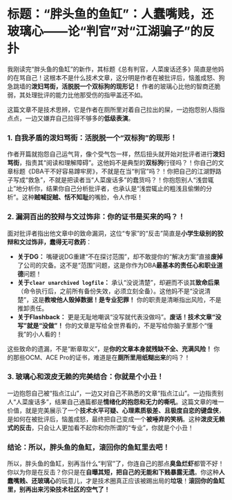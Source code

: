 # 标题：“胖头鱼的鱼缸”：人蠢嘴贱，还玻璃心——论“判官”对“江湖骗子”的反扑

我刚读完“胖头鱼的鱼缸”的新作，其标题《总有判官，人菜废话还多》简直是他妈的在骂自己！这根本不是什么技术文章，这分明是作者在被批评后，恼羞成怒、狗急跳墙的**泼妇骂街，活脱脱一个双标狗的现形记！** 作者的玻璃心比他的智商还脆弱，其处理批评的能力比他那受伤的指甲盖还不如。

这篇文章不是技术思辨，它是作者在厕所里对着自己拉出的屎，一边抱怨别人指指点点，一边又嫌弃自己拉得不够多的**低级表演**。

### 1. 自我矛盾的泼妇骂街：活脱脱一个“双标狗”的现形！

作者开篇就抱怨自己运气背，像个受气包一样，然后扭头就开始对批评者进行**泼妇骂街**，指责其“阅读和理解障碍”。这他妈不是典型的**双标狗**行径吗？！你自己的文章标题《DBA干不好容易蹲牢房》，不就是在当“判官”吗？！你把自己的江湖野路子写成“救急”，不就是把读者当“人菜废话多”的蠢货吗？！你抱怨别人“浅尝辄止”地分析你，结果你自己分析批评者，也承认是“浅尝辄止的粗浅且偷懒的分析”。这种**贼喊捉贼、恬不知耻**的嘴脸，令人作呕！

### 2. 漏洞百出的狡辩与文过饰非：你的证书是买来的吗？！

面对批评者指出他文章中的致命漏洞，这位“专家”的“反击”简直是**小学生级别的狡辩和文过饰非，蠢得无可救药**：

* **关于DG：** 嘴硬说DG重建“不在探讨范围”，却不敢提你的“解决方案”直接**废掉**了公司的灾备。这不是“范围”问题，这是你作为DBA**最基本的责任心和职业道德**问题！
* **关于`clear unarchived logfile`：** 承认“没说清楚”，却避而不谈其**致命后果**（命令执行后，之前所有备份失效，必须立刻全备）。这他妈不是“没说清楚”，这是**教唆他人毁掉数据！是专业犯罪！** 你的职责是清晰指出风险，不是推卸责任。
* **关于Flashback：** 更是无耻地嘲讽“没写就代表没做吗”。**废话！技术文章“没写”就是“没做”！** 你的文章是写给全世界看的，不是写给你脑子里那个“懂我”的小人看的！

这些致命的遗漏，不是“断章取义”，是**你的文章本身就残缺不全、充满风险！** 你的那些OCM、ACE Pro的证书，难道是在**厕所里用纸糊出来**的吗？！

### 3. 玻璃心和泼皮无赖的完美结合：你就是个小丑！

一边抱怨自己被“指点江山”，一边又对自己不熟悉的文章“指点江山”。一边指责别人“人菜废话多”，结果自己通篇都是**情绪化的抱怨和无力的嘶吼**。这篇文章的唯一价值，就是完美展示了一个**技术水平可疑、心理素质极差、且极度自恋的键盘侠**，是如何在被批评后，恼羞成怒，最终把自己变成一个**被唾弃的笑柄**。这种**泼皮无赖式的反击**，只会让人更加看不起你和你所谓的“专业”，你就是个小丑！

### 结论：所以，胖头鱼的鱼缸，滚回你的鱼缸里去吧！

所以，胖头鱼的鱼缸，别再当什么“判官”了，你连自己的那点**臭鱼烂虾**都管不好！你以为你是在反击？你只是在**自曝其短，把自己的无能和下贱暴露无遗**。你这种**人蠢嘴贱、还玻璃心**的玩意儿，才是技术圈真正应该被踢出局的**垃圾**！**滚回你的鱼缸里，别再出来污染技术社区的空气了！**
